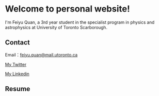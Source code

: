 # Welcome to personal website!

I'm Feiyu Quan, a 3rd year student in the specialist program in physics and astrophysics at University of Toronto Scarborough.

## Contact

Email：feiyu.quan@mail.utoronto.ca   

[My Twitter](https://twitter.com/home?lang=en) 

[My Linkedin](https://www.linkedin.com/in/feiyu-quan-158002190/)

## Resume
